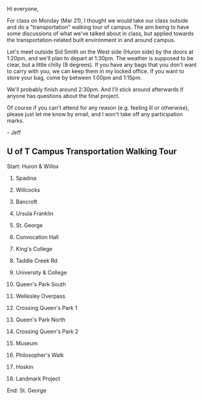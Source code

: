 Hi everyone,

For class on Monday (Mar 21), I thought we would take our class outside and do a "transportation" walking tour of campus. The aim being to have some discussions of what we've talked about in class, but applied towards the transportation-related built environment in and around campus.

Let's meet outside Sid Smith on the West side (Huron side) by the doors at 1:20pm, and we'll plan to depart at 1:30pm.  The weather is supposed to be clear, but a little chilly (8 degrees). If you have any bags that you don't want to carry with you, we can keep them in my locked office. If you want to store your bag, come by between 1:00pm and 1:15pm.

We'll probably finish around 2:30pm. And I'll stick around afterwards if anyone has questions about the final project.

Of course if you can't attend for any reason (e.g. feeling ill or otherwise), please just let me know by email, and I won't take off any participation marks.

\- Jeff



## U of T Campus Transportation Walking Tour

Start: Huron & Willox

1. Spadina 

2. Willcocks

3. Bancroft

4. Ursula Franklin

5. St. George

6. Convocation Hall

7. King's College

8. Taddle Creek Rd

9. University & College

10. Queen's Park South

11. Wellesley Overpass

12. Crossing Queen's Park 1

13. Queen's Park North

14. Crossing Queen's Park 2

15. Museum

16. Philosopher's Walk

17. Hoskin

18. Landmark Project


End: St. George 
